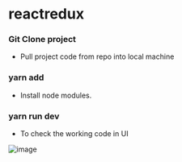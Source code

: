 # reactredux
### Git Clone project
 - Pull project code from repo into local machine
 
### yarn add
- Install node modules.

### yarn run dev
- To check the working code in UI

![image](https://user-images.githubusercontent.com/53182255/224472433-ee347e00-de88-49be-859e-54b69406b2ab.png)
